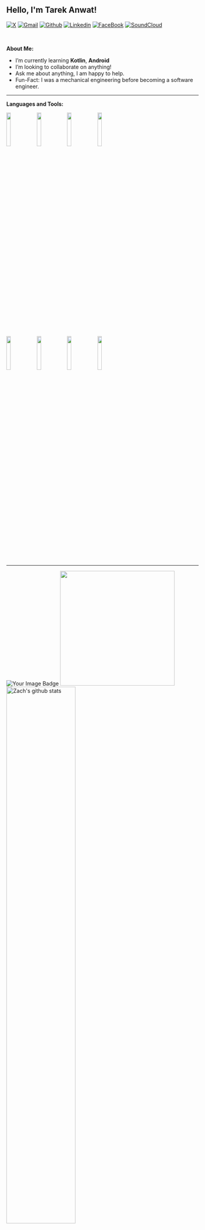 <!-- Your title -->
## Hello, I'm Tarek Anwat!

<!-- Your badges
You can use the website to generate badges: https://shields.io/
-->

[![X](https://img.shields.io/badge/X-000000?style=for-the-badge&logo=x&logoColor=white)](https://twitter.com/Ta_Anwer_Mo)
[![Gmail](https://img.shields.io/badge/Gmail-D14836?style=for-the-badge&logo=gmail&logoColor=white)](mailto:tarek.anwar.1120@gmail.com)
[![Github](https://img.shields.io/badge/GitHub-100000?style=for-the-badge&logo=github&logoColor=white)](https://github.com/Tarek-Anwar)
[![Linkedin](https://img.shields.io/badge/LinkedIn-0077B5?style=for-the-badge&logo=linkedin&logoColor=white)](https://www.linkedin.com/in/tarekanwar/)
[![FaceBook](https://img.shields.io/badge/Facebook-1877F2?style=for-the-badge&logo=facebook&logoColor=white)](https://www.facebook.com/tareq.anwar.mhmed/)
[![SoundCloud](https://img.shields.io/badge/SoundCloud-FF3300?style=for-the-badge&logo=soundcloud&logoColor=white)](https://soundcloud.com/tarek-anwer-99)

&nbsp;

<!-- Talking about you -->
**About Me:**

- I’m currently learning __Kotlin__, __Android__
- I’m looking to collaborate on anything!
- Ask me about anything, I am happy to help.
- Fun-Fact: I was a mechanical engineering before becoming a software engineer.

---

**Languages and Tools:**

<p>
  <code><img width="15%" src="https://www.vectorlogo.zone/logos/kotlinlang/kotlinlang-ar21.svg"></code>
  <code><img width="15%" src="https://www.vectorlogo.zone/logos/android/android-ar21.svg"></code>
  <code><img width="15%" src="https://www.vectorlogo.zone/logos/git-scm/git-scm-ar21.svg"></code>
  <code><img width="15%" src="https://www.vectorlogo.zone/logos/java/java-ar21.svg"></code>
   <br />
  <code><img width="15%" src="https://www.vectorlogo.zone/logos/github/github-ar21.svg"></code>
  <code><img width="15%" src="https://www.vectorlogo.zone/logos/figma/figma-ar21.svg"></code>
  <code><img width="15%" src="https://www.vectorlogo.zone/logos/firebase/firebase-ar21.svg"></code>
  <code><img width="15%" src="https://www.vectorlogo.zone/logos/getpostman/getpostman-ar21.svg"></code>

</p>

---
<img src="https://tryhackme-badges.s3.amazonaws.com/TarekAnwar.png" alt="Your Image Badge" />
<img src="https://cyberdefenders-storage.s3.me-central-1.amazonaws.com/profile-badges/TarekAnwar.png" width="300" />
<a href="https://github.com/Tarek-Anwar/github-readme-stats">
   <img width="60%" alt="Zach's github stats" src="https://github-readme-stats.vercel.app/api?username=Tarek-Anwar&show_icons=true&hide_border=true" />
</a>
